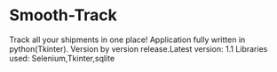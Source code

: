 # Smooth-Track
Track all your shipments in one place! Application fully written in python(Tkinter).
Version by version release.Latest version: 1.1
Libraries used: Selenium,Tkinter,sqlite
